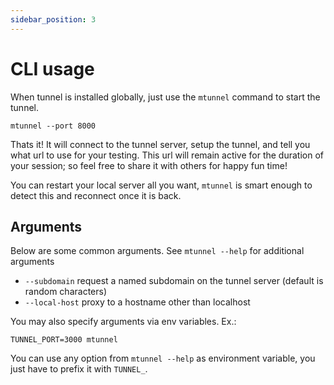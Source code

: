 ```yaml
---
sidebar_position: 3
---
```


# CLI usage

When tunnel is installed globally, just use the `mtunnel` command to start the tunnel.

```shell
mtunnel --port 8000
```

Thats it! It will connect to the tunnel server, setup the tunnel, and tell you what url to use for your testing. This url will remain active for the duration of your session; so feel free to share it with others for happy fun time!

You can restart your local server all you want, `mtunnel` is smart enough to detect this and reconnect once it is back.

## Arguments

Below are some common arguments. See `mtunnel --help` for additional arguments

- `--subdomain` request a named subdomain on the tunnel server (default is random characters)
- `--local-host` proxy to a hostname other than localhost

You may also specify arguments via env variables. Ex.:

```shell
TUNNEL_PORT=3000 mtunnel
```

You can use any option from `mtunnel --help` as environment variable, you just have to prefix it with `TUNNEL_`.
